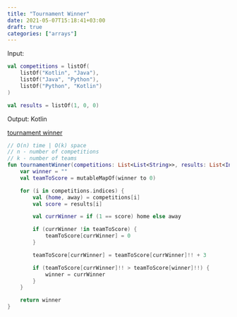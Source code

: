 ```yaml
---
title: "Tournament Winner"
date: 2021-05-07T15:18:41+03:00
draft: true
categories: ["arrays"]
---
```


Input:

```kotlin
val competitions = listOf(
    listOf("Kotlin", "Java"),
    listOf("Java", "Python"),
    listOf("Python", "Kotlin")
)

val results = listOf(1, 0, 0)
```

Output: Kotlin

[tournament winner](https://github.com/solairerove/algs4-leprosorium/blob/master/src/main/kotlin/com/github/solairerove/algs4/leprosorium/arrays/TournamentWinner.kt)

```kotlin
// O(n) time | O(k) space
// n - number of competitions
// k - number of teams
fun tournamentWinner(competitions: List<List<String>>, results: List<Int>): String {
    var winner = ""
    val teamToScore = mutableMapOf(winner to 0)

    for (i in competitions.indices) {
        val (home, away) = competitions[i]
        val score = results[i]

        val currWinner = if (1 == score) home else away

        if (currWinner !in teamToScore) {
            teamToScore[currWinner] = 0
        }

        teamToScore[currWinner] = teamToScore[currWinner]!! + 3

        if (teamToScore[currWinner]!! > teamToScore[winner]!!) {
            winner = currWinner
        }
    }

    return winner
}
```
